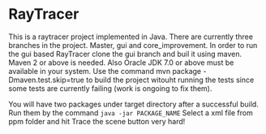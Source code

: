 RayTracer
=========

This is a raytracer project implemented in Java.
There are currently three branches in the project. Master, gui and core_improvement.
In order to run the gui based RayTracer clone the gui branch and buil it using maven.
Maven 2 or above is needed. Also Oracle JDK 7.0 or above must be available in your system.
Use the command mvn package -Dmaven.test.skip=true to build the project witouht running the 
tests since some tests are currently failing (work is ongoing to fix them).

You will have two packages under target directory after a successful build.
Run them by the command `java -jar PACKAGE_NAME`
Select a xml file from ppm folder and hit Trace the scene button very hard!

